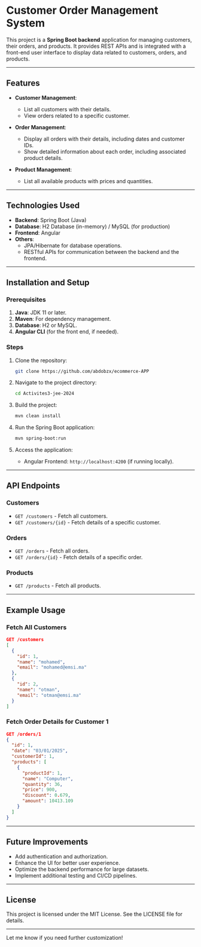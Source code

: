 
# Customer Order Management System

This project is a **Spring Boot backend** application for managing customers, their orders, and products. It provides REST APIs and is integrated with a front-end user interface to display data related to customers, orders, and products.

---

## Features

- **Customer Management**:
  - List all customers with their details.
  - View orders related to a specific customer.

- **Order Management**:
  - Display all orders with their details, including dates and customer IDs.
  - Show detailed information about each order, including associated product details.

- **Product Management**:
  - List all available products with prices and quantities.

---

## Technologies Used

- **Backend**: Spring Boot (Java)
- **Database**: H2 Database (in-memory) / MySQL (for production)
- **Frontend**: Angular
- **Others**:
  - JPA/Hibernate for database operations.
  - RESTful APIs for communication between the backend and the frontend.

---

## Installation and Setup

### Prerequisites

1. **Java**: JDK 11 or later.
2. **Maven**: For dependency management.
3. **Database**: H2 or MySQL.
4. **Angular CLI** (for the front end, if needed).

### Steps

1. Clone the repository:
   ```bash
   git clone https://github.com/abdobzx/ecommerce-APP
   ```

2. Navigate to the project directory:
   ```bash
   cd Activites3-jee-2024
   ```

3. Build the project:
   ```bash
   mvn clean install
   ```

4. Run the Spring Boot application:
   ```bash
   mvn spring-boot:run
   ```

5. Access the application:
   - Angular Frontend: `http://localhost:4200` (if running locally).

---

## API Endpoints

### Customers
- `GET /customers` - Fetch all customers.
- `GET /customers/{id}` - Fetch details of a specific customer.

### Orders
- `GET /orders` - Fetch all orders.
- `GET /orders/{id}` - Fetch details of a specific order.

### Products
- `GET /products` - Fetch all products.

---

## Example Usage

### Fetch All Customers

```json
GET /customers
[
  {
    "id": 1,
    "name": "mohamed",
    "email": "mohamed@emsi.ma"
  },
  {
    "id": 2,
    "name": "otman",
    "email": "otman@emsi.ma"
  }
]
```

### Fetch Order Details for Customer 1

```json
GET /orders/1
{
  "id": 1,
  "date": "03/01/2025",
  "customerId": 1,
  "products": [
    {
      "productId": 1,
      "name": "Computer",
      "quantity": 36,
      "price": 900,
      "discount": 0.679,
      "amount": 10413.109
    }
  ]
}
```

---

## Future Improvements

- Add authentication and authorization.
- Enhance the UI for better user experience.
- Optimize the backend performance for large datasets.
- Implement additional testing and CI/CD pipelines.

---

## License

This project is licensed under the MIT License. See the LICENSE file for details.

---

Let me know if you need further customization!
